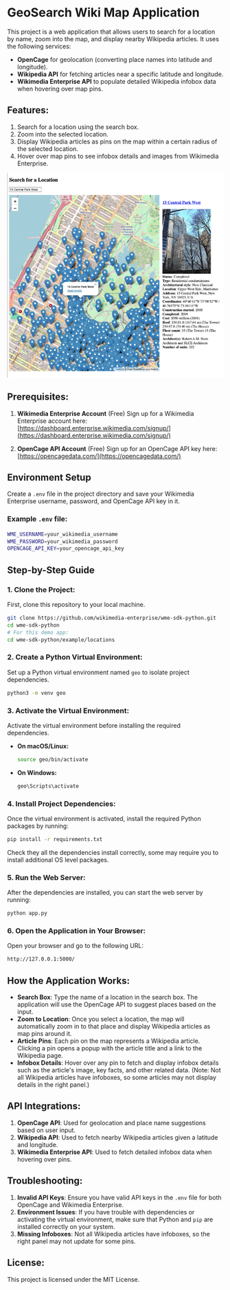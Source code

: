 # GeoSearch Wiki Map Application

This project is a web application that allows users to search for a location by name, zoom into the map, and display nearby Wikipedia articles. It uses the following services:
- **OpenCage** for geolocation (converting place names into latitude and longitude).
- **Wikipedia API** for fetching articles near a specific latitude and longitude.
- **Wikimedia Enterprise API** to populate detailed Wikipedia infobox data when hovering over map pins.

## Features:
1. Search for a location using the search box.
2. Zoom into the selected location.
3. Display Wikipedia articles as pins on the map within a certain radius of the selected location.
4. Hover over map pins to see infobox details and images from Wikimedia Enterprise.

![screenshot of 15 Central Park West](image-1.png)


## Prerequisites:
1. **Wikimedia Enterprise Account** (Free)
   Sign up for a Wikimedia Enterprise account here:
   [https://dashboard.enterprise.wikimedia.com/signup/](https://dashboard.enterprise.wikimedia.com/signup/)

2. **OpenCage API Account** (Free)
   Sign up for an OpenCage API key here:
   [https://opencagedata.com/](https://opencagedata.com/)

## Environment Setup
Create a `.env` file in the project directory and save your Wikimedia Enterprise username, password, and OpenCage API key in it.

### Example `.env` file:
```bash
WME_USERNAME=your_wikimedia_username
WME_PASSWORD=your_wikimedia_password
OPENCAGE_API_KEY=your_opencage_api_key
```

## Step-by-Step Guide

### 1. Clone the Project:
First, clone this repository to your local machine.

```bash
git clone https://github.com/wikimedia-enterprise/wme-sdk-python.git
cd wme-sdk-python
# For this demo app:
cd wme-sdk-python/example/locations
```

### 2. Create a Python Virtual Environment:
Set up a Python virtual environment named `geo` to isolate project dependencies.

```bash
python3 -m venv geo
```

### 3. Activate the Virtual Environment:
Activate the virtual environment before installing the required dependencies.

- **On macOS/Linux:**
  ```bash
  source geo/bin/activate
  ```

- **On Windows:**
  ```bash
  geo\Scripts\activate
  ```

### 4. Install Project Dependencies:
Once the virtual environment is activated, install the required Python packages by running:

```bash
pip install -r requirements.txt
```
Check they all the dependencies install correctly, some may require you to install additional OS level packages.


### 5. Run the Web Server:
After the dependencies are installed, you can start the web server by running:

```bash
python app.py
```

### 6. Open the Application in Your Browser:
Open your browser and go to the following URL:

```bash
http://127.0.0.1:5000/
```

## How the Application Works:
- **Search Box**: Type the name of a location in the search box. The application will use the OpenCage API to suggest places based on the input.
- **Zoom to Location**: Once you select a location, the map will automatically zoom in to that place and display Wikipedia articles as map pins around it.
- **Article Pins**: Each pin on the map represents a Wikipedia article. Clicking a pin opens a popup with the article title and a link to the Wikipedia page.
- **Infobox Details**: Hover over any pin to fetch and display infobox details such as the article's image, key facts, and other related data. (Note: Not all Wikipedia articles have infoboxes, so some articles may not display details in the right panel.)

## API Integrations:
1. **OpenCage API**: Used for geolocation and place name suggestions based on user input.
2. **Wikipedia API**: Used to fetch nearby Wikipedia articles given a latitude and longitude.
3. **Wikimedia Enterprise API**: Used to fetch detailed infobox data when hovering over pins.

## Troubleshooting:
1. **Invalid API Keys**: Ensure you have valid API keys in the `.env` file for both OpenCage and Wikimedia Enterprise.
2. **Environment Issues**: If you have trouble with dependencies or activating the virtual environment, make sure that Python and `pip` are installed correctly on your system.
3. **Missing Infoboxes**: Not all Wikipedia articles have infoboxes, so the right panel may not update for some pins.

## License:
This project is licensed under the MIT License.
